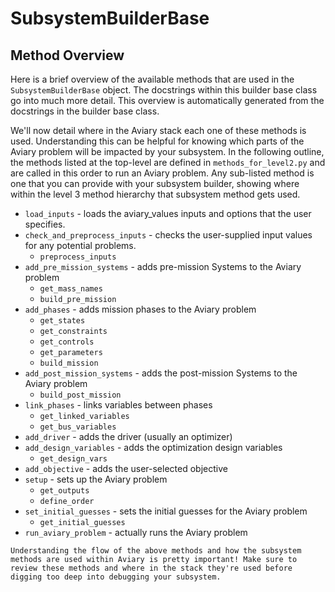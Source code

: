 # SubsystemBuilderBase

## Method Overview

Here is a brief overview of the available methods that are used in the `SubsystemBuilderBase` object.
The docstrings within this builder base class go into much more detail.
This overview is automatically generated from the docstrings in the builder base class.

We'll now detail where in the Aviary stack each one of these methods is used.
Understanding this can be helpful for knowing which parts of the Aviary problem will be impacted by your subsystem.
In the following outline, the methods listed at the top-level are defined in `methods_for_level2.py` and are called in this order to run an Aviary problem.
Any sub-listed method is one that you can provide with your subsystem builder, showing where within the level 3 method hierarchy that subsystem method gets used.

- `load_inputs` - loads the aviary_values inputs and options that the user specifies.
- `check_and_preprocess_inputs` - checks the user-supplied input values for any potential problems.
  - `preprocess_inputs`
- `add_pre_mission_systems` - adds pre-mission Systems to the Aviary problem
  - `get_mass_names`
  - `build_pre_mission`
- `add_phases` - adds mission phases to the Aviary problem
  - `get_states`
  - `get_constraints`
  - `get_controls`
  - `get_parameters`
  - `build_mission`
- `add_post_mission_systems` - adds the post-mission Systems to the Aviary problem
  - `build_post_mission`
- `link_phases` - links variables between phases
  - `get_linked_variables`
  - `get_bus_variables`
- `add_driver` - adds the driver (usually an optimizer)
- `add_design_variables` - adds the optimization design variables
  - `get_design_vars`
- `add_objective` - adds the user-selected objective
- `setup` - sets up the Aviary problem
  - `get_outputs`
  - `define_order`
- `set_initial_guesses` - sets the initial guesses for the Aviary problem
  - `get_initial_guesses`
- `run_aviary_problem` - actually runs the Aviary problem

```{note}
Understanding the flow of the above methods and how the subsystem methods are used within Aviary is pretty important! Make sure to review these methods and where in the stack they're used before digging too deep into debugging your subsystem.
```
